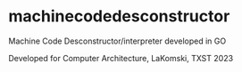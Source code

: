 # machinecodedesconstructor
Machine Code Desconstructor/interpreter developed in GO

Developed for Computer Architecture, LaKomski, TXST 2023
